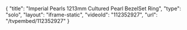 {
    "title": "Imperial Pearls 1213mm Cultured Pearl BezelSet Ring",
    "type": "solo",
    "layout": "iframe-static",
    "videoId": "112352927",
    "url": "\/tvpembed\/112352927"
}